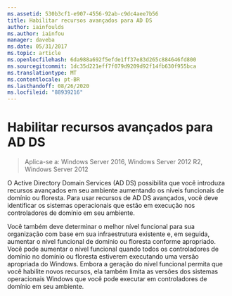 ```yaml
---
ms.assetid: 530b3cf1-e907-4556-92ab-c9dc4aee7b56
title: Habilitar recursos avançados para AD DS
author: iainfoulds
ms.author: iainfou
manager: daveba
ms.date: 05/31/2017
ms.topic: article
ms.openlocfilehash: 6da988a692f5efde1ff37e83d265c884646fd800
ms.sourcegitcommit: 1dc35d221eff7f079d9209d92f14fb630f955bca
ms.translationtype: MT
ms.contentlocale: pt-BR
ms.lasthandoff: 08/26/2020
ms.locfileid: "88939216"
---
```

# <a name="enabling-advanced-features-for-ad-ds"></a>Habilitar recursos avançados para AD DS

>Aplica-se a: Windows Server 2016, Windows Server 2012 R2, Windows Server 2012

O Active Directory Domain Services (AD DS) possibilita que você introduza recursos avançados em seu ambiente aumentando os níveis funcionais de domínio ou floresta. Para usar recursos de AD DS avançados, você deve identificar os sistemas operacionais que estão em execução nos controladores de domínio em seu ambiente.

Você também deve determinar o melhor nível funcional para sua organização com base em sua infraestrutura existente e, em seguida, aumentar o nível funcional de domínio ou floresta conforme apropriado. Você pode aumentar o nível funcional quando todos os controladores de domínio no domínio ou floresta estiverem executando uma versão apropriada do Windows. Embora a geração do nível funcional permita que você habilite novos recursos, ela também limita as versões dos sistemas operacionais Windows que você pode executar em controladores de domínio em seu ambiente.





